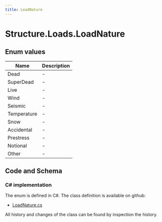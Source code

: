 ```yaml
---
title: LoadNature
---
```


# Structure.Loads.LoadNature



## Enum values

| Name            | Description                                                    |
|-----------------|----------------------------------------------------------------|
| Dead |  -  |
| SuperDead |  -  |
| Live |  -  |
| Wind |  -  |
| Seismic |  -  |
| Temperature |  -  |
| Snow |  -  |
| Accidental |  -  |
| Prestress |  -  |
| Notional |  -  |
| Other |  -  |


## Code and Schema

### C# implementation

The enum is defined in C#. The class definition is available on github:

- [LoadNature.cs](https://github.com/BHoM/BHoM/blob/develop/Structure_oM/Loads/Enums/LoadNature.cs)

All history and changes of the class can be found by inspection the history.
